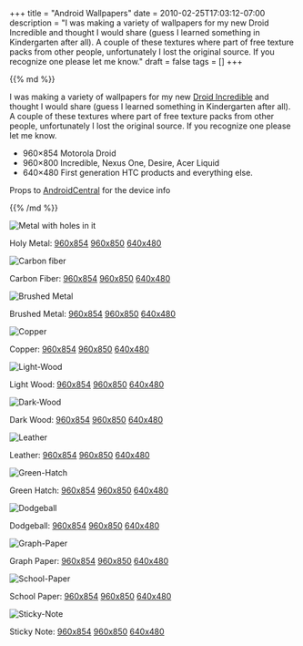 +++
title = "Android Wallpapers"
date = 2010-02-25T17:03:12-07:00
description = "I was making a variety of wallpapers for my new Droid Incredible and thought I would share (guess I learned something in Kindergarten after all). A couple of these textures where part of free texture packs from other people, unfortunately I lost the original source. If you recognize one please let me know."
draft = false
tags = []
+++

<div class="post__column markdown">
{{% md %}}

I was making a variety of wallpapers for my new [Droid Incredible](http://www.droiddoes.com/#/droidi/featured/overview) and thought I would share (guess I learned something in Kindergarten after all). A couple of these textures where part of free texture packs from other people, unfortunately I lost the original source. If you recognize one please let me know.

- 960×854 Motorola Droid
- 960×800 Incredible, Nexus One, Desire, Acer Liquid
- 640×480 First generation HTC products and everything else.

Props to [AndroidCentral](http://www.androidcentral.com/android-wallpaper-ringtone-tutorial) for the device info

{{% /md %}}
</div>

<div class="post__column-right">
  <div class="wallpapers">
    <div class="wallpapers__wallpaper">
      <img src="/images/wallpapers/Holy-Metal-Thumb.jpg" alt="Metal with holes in it" class="wallpaper__thumb">
      <p class="wallpapers__description"><span>Holy Metal:</span> <a href="/images/wallpapers/Holy-Metal_960x854.png">960x854</a> <a href="/images/wallpapers/Holy-Metal_960x850.png">960x850</a> <a href="/images/wallpapers/Holy-Metal_640x480.png">640x480</a></p>
    </div>
    <div class="wallpapers__wallpaper">
      <img src="/images/wallpapers/Carbon-Fiber-Thumb.jpg" alt="Carbon fiber" class="wallpaper__thumb">
      <p class="wallpapers__description"><span>Carbon Fiber:</span> <a href="/images/wallpapers/Carbon-Fiber_960x854.png">960x854</a> <a href="/images/wallpapers/Carbon-Fiber_960x850.png">960x850</a> <a href="/images/wallpapers/Carbon-Fiber_640x480.png">640x480</a></p>
    </div>
    <div class="wallpapers__wallpaper">
      <img src="/images/wallpapers/Brushed-Metal-Thumb.jpg" alt="Brushed Metal" class="wallpaper__thumb">
      <p class="wallpapers__description"><span>Brushed Metal:</span> <a href="/images/wallpapers/Brushed-Metal_960x854.png">960x854</a> <a href="/images/wallpapers/Brushed-Metal_960x850.png">960x850</a> <a href="/images/wallpapers/Brushed-Metal_640x480.png">640x480</a></p>
    </div>
    <div class="wallpapers__wallpaper">
      <img src="/images/wallpapers/Copper-Thumb.jpg" alt="Copper" class="wallpaper__thumb">
      <p class="wallpapers__description"><span>Copper:</span> <a href="/images/wallpapers/Copper_960x854.png">960x854</a> <a href="/images/wallpapers/Copper_960x850.png">960x850</a> <a href="/images/wallpapers/Copper_640x480.png">640x480</a></p>
    </div>
    <div class="wallpapers__wallpaper">
      <img src="/images/wallpapers/Light-Wood-Thumb.jpg" alt="Light-Wood" class="wallpaper__thumb">
      <p class="wallpapers__description"><span>Light Wood:</span> <a href="/images/wallpapers/Light-Wood_960x854.png">960x854</a> <a href="/images/wallpapers/Light-Wood_960x850.png">960x850</a> <a href="/images/wallpapers/Light-Wood_640x480.png">640x480</a></p>
    </div>
    <div class="wallpapers__wallpaper">
      <img src="/images/wallpapers/Dark-Wood-Thumb.jpg" alt="Dark-Wood" class="wallpaper__thumb">
      <p class="wallpapers__description"><span>Dark Wood:</span> <a href="/images/wallpapers/Dark-Wood_960x854.png">960x854</a> <a href="/images/wallpapers/Dark-Wood_960x850.png">960x850</a> <a href="/images/wallpapers/Dark-Wood_640x480.png">640x480</a></p>
    </div>
    <div class="wallpapers__wallpaper">
      <img src="/images/wallpapers/Leather-Thumb.jpg" alt="Leather" class="wallpaper__thumb">
      <p class="wallpapers__description"><span>Leather:</span> <a href="/images/wallpapers/Leather_960x854.png">960x854</a> <a href="/images/wallpapers/Leather_960x850.png">960x850</a> <a href="/images/wallpapers/Leather_640x480.png">640x480</a></p>
    </div>
    <div class="wallpapers__wallpaper">
      <img src="/images/wallpapers/Green-Hatch-Thumb.jpg" alt="Green-Hatch" class="wallpaper__thumb">
      <p class="wallpapers__description"><span>Green Hatch:</span> <a href="/images/wallpapers/Green-Hatch_960x854.png">960x854</a> <a href="/images/wallpapers/Green-Hatch_960x850.png">960x850</a> <a href="/images/wallpapers/Green-Hatch_640x480.png">640x480</a></p>
    </div>
    <div class="wallpapers__wallpaper">
      <img src="/images/wallpapers/Dodgeball-Thumb.jpg" alt="Dodgeball" class="wallpaper__thumb">
      <p class="wallpapers__description"><span>Dodgeball:</span> <a href="/images/wallpapers/Dodgeball_960x854.png">960x854</a> <a href="/images/wallpapers/Dodgeball_960x850.png">960x850</a> <a href="/images/wallpapers/Dodgeball_640x480.png">640x480</a></p>
    </div>
    <div class="wallpapers__wallpaper">
      <img src="/images/wallpapers/Graph-Paper-Thumb.jpg" alt="Graph-Paper" class="wallpaper__thumb">
      <p class="wallpapers__description"><span>Graph Paper:</span> <a href="/images/wallpapers/Graph-Paper_960x854.png">960x854</a> <a href="/images/wallpapers/Graph-Paper_960x850.png">960x850</a> <a href="/images/wallpapers/Graph-Paper_640x480.png">640x480</a></p>
    </div>
    <div class="wallpapers__wallpaper">
      <img src="/images/wallpapers/School-Paper-Thumb.jpg" alt="School-Paper" class="wallpaper__thumb">
      <p class="wallpapers__description"><span>School Paper:</span> <a href="/images/wallpapers/School-Paper_960x854.png">960x854</a> <a href="/images/wallpapers/School-Paper_960x850.png">960x850</a> <a href="/images/wallpapers/School-Paper_640x480.png">640x480</a></p>
    </div>
    <div class="wallpapers__wallpaper">
      <img src="/images/wallpapers/Sticky-Note-Thumb.jpg" alt="Sticky-Note" class="wallpaper__thumb">
      <p class="wallpapers__description"><span>Sticky Note:</span> <a href="/images/wallpapers/Sticky-Note_960x854.png">960x854</a> <a href="/images/wallpapers/Sticky-Note_960x850.png">960x850</a> <a href="/images/wallpapers/Sticky-Note_640x480.png">640x480</a></p>
    </div>
  </div>
</div>

<link rel="stylesheet" type="text/css" href="/css/articles/wallpapers.css"/>


